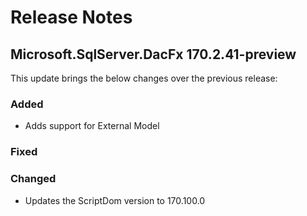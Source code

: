 # Release Notes

## Microsoft.SqlServer.DacFx 170.2.41-preview

This update brings the below changes over the previous release:

### Added
* Adds support for External Model 

### Fixed

### Changed
* Updates the ScriptDom version to 170.100.0
